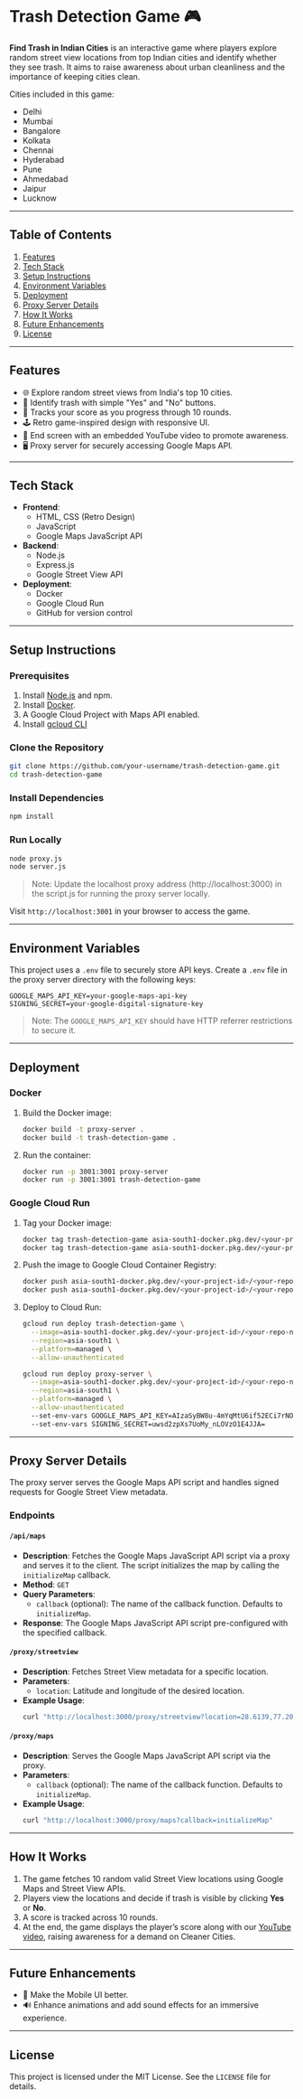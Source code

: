 
# Trash Detection Game 🎮

**Find Trash in Indian Cities** is an interactive game where players explore random street view locations from top Indian cities and identify whether they see trash. It aims to raise awareness about urban cleanliness and the importance of keeping cities clean.

Cities included in this game:
- Delhi
- Mumbai
- Bangalore
- Kolkata
- Chennai
- Hyderabad
- Pune
- Ahmedabad
- Jaipur
- Lucknow

---

## **Table of Contents**
1. [Features](#features)
2. [Tech Stack](#tech-stack)
3. [Setup Instructions](#setup-instructions)
4. [Environment Variables](#environment-variables)
5. [Deployment](#deployment)
6. [Proxy Server Details](#proxy-server-details)
7. [How It Works](#how-it-works)
8. [Future Enhancements](#future-enhancements)
9. [License](#license)

---

## **Features**
- 🌐 Explore random street views from India's top 10 cities.
- 🎯 Identify trash with simple "Yes" and "No" buttons.
- 📝 Tracks your score as you progress through 10 rounds.
- 🕹️ Retro game-inspired design with responsive UI.
- 🎥 End screen with an embedded YouTube video to promote awareness.
- 🖥️ Proxy server for securely accessing Google Maps API.

---

## **Tech Stack**
- **Frontend**:
  - HTML, CSS (Retro Design)
  - JavaScript
  - Google Maps JavaScript API
- **Backend**:
  - Node.js
  - Express.js
  - Google Street View API
- **Deployment**:
  - Docker
  - Google Cloud Run
  - GitHub for version control

---

## **Setup Instructions**

### Prerequisites
1. Install [Node.js](https://nodejs.org/) and npm.
2. Install [Docker](https://www.docker.com/).
3. A Google Cloud Project with Maps API enabled.
4. Install [gcloud CLI](https://cloud.google.com/sdk/docs/install)

### Clone the Repository
```bash
git clone https://github.com/your-username/trash-detection-game.git
cd trash-detection-game
```

### Install Dependencies
```bash
npm install
```

### Run Locally
```bash
node proxy.js
node server.js
```

> Note: Update the localhost proxy address (http://localhost:3000) in the script.js for running the proxy server locally.

Visit `http://localhost:3001` in your browser to access the game.

---

## **Environment Variables**

This project uses a `.env` file to securely store API keys. Create a `.env` file in the proxy server directory with the following keys:

```env
GOOGLE_MAPS_API_KEY=your-google-maps-api-key
SIGNING_SECRET=your-google-digital-signature-key
```

> Note: The `GOOGLE_MAPS_API_KEY` should have HTTP referrer restrictions to secure it.

---

## **Deployment**

### Docker
1. Build the Docker image:
   ```bash
   docker build -t proxy-server .
   docker build -t trash-detection-game .
   ```
2. Run the container:
   ```bash
   docker run -p 3001:3001 proxy-server
   docker run -p 3001:3001 trash-detection-game
   ```

### Google Cloud Run
1. Tag your Docker image:
   ```bash
   docker tag trash-detection-game asia-south1-docker.pkg.dev/<your-project-id>/<your-repo-name>/trash-detection-game
   docker tag trash-detection-game asia-south1-docker.pkg.dev/<your-project-id>/<your-repo-name>/proxy-server
   ```
2. Push the image to Google Cloud Container Registry:
   ```bash
   docker push asia-south1-docker.pkg.dev/<your-project-id>/<your-repo-name>/trash-detection-game
   docker push asia-south1-docker.pkg.dev/<your-project-id>/<your-repo-name>/proxy-server
   ```
3. Deploy to Cloud Run:
   ```bash
   gcloud run deploy trash-detection-game \
     --image=asia-south1-docker.pkg.dev/<your-project-id>/<your-repo-name>/trash-detection-game \
     --region=asia-south1 \
     --platform=managed \
     --allow-unauthenticated
   ```
   ```bash
   gcloud run deploy proxy-server \
     --image=asia-south1-docker.pkg.dev/<your-project-id>/<your-repo-name>/proxy-server \
     --region=asia-south1 \
     --platform=managed \
     --allow-unauthenticated
     --set-env-vars GOOGLE_MAPS_API_KEY=AIzaSyBW8u-4mYqMtU6if52ECi7rNO4_B_TvbWk
     --set-env-vars SIGNING_SECRET=uwsd2zpXs7UoMy_nLOVzO1E4JJA=
   ```


---

## **Proxy Server Details**

The proxy server serves the Google Maps API script and handles signed requests for Google Street View metadata.

### Endpoints

#### `/api/maps`
- **Description**: Fetches the Google Maps JavaScript API script via a proxy and serves it to the client. The script initializes the map by calling the `initializeMap` callback.
- **Method**: `GET`
- **Query Parameters**:
  - `callback` (optional): The name of the callback function. Defaults to `initializeMap`.
- **Response**: The Google Maps JavaScript API script pre-configured with the specified callback.

#### `/proxy/streetview`
- **Description**: Fetches Street View metadata for a specific location.
- **Parameters**:
  - `location`: Latitude and longitude of the desired location.
- **Example Usage**:
  ```bash
  curl "http://localhost:3000/proxy/streetview?location=28.6139,77.2090"
  ```

#### `/proxy/maps`
- **Description**: Serves the Google Maps JavaScript API script via the proxy.
- **Parameters**:
  - `callback` (optional): The name of the callback function. Defaults to `initializeMap`.
- **Example Usage**:
  ```bash
  curl "http://localhost:3000/proxy/maps?callback=initializeMap"
  ```

---

## **How It Works**

1. The game fetches 10 random valid Street View locations using Google Maps and Street View APIs.
2. Players view the locations and decide if trash is visible by clicking **Yes** or **No**.
3. A score is tracked across 10 rounds.
4. At the end, the game displays the player’s score along with our [YouTube video](https://www.youtube.com/watch?v=Be-QX2fkb30), raising awareness for a demand on Cleaner Cities.

---

## **Future Enhancements**
- 📱 Make the Mobile UI better.
- 🔊 Enhance animations and add sound effects for an immersive experience.

---

## **License**
This project is licensed under the MIT License. See the `LICENSE` file for details.
